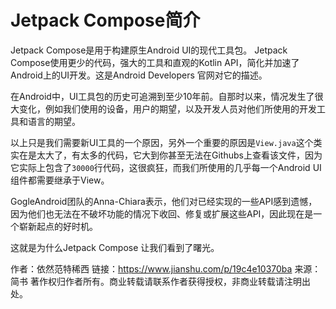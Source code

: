# Jetpack Compose简介



Jetpack Compose是用于构建原生Android UI的现代工具包。 Jetpack Compose使用更少的代码，强大的工具和直观的Kotlin API，简化并加速了Android上的UI开发。这是Android Developers 官网对它的描述。



在Android中，UI工具包的历史可追溯到至少10年前。自那时以来，情况发生了很大变化，例如我们使用的设备，用户的期望，以及开发人员对他们所使用的开发工具和语言的期望。

以上只是我们需要新UI工具的一个原因，另外一个重要的原因是`View.java`这个类实在是太大了，有太多的代码，它大到你甚至无法在Githubs上查看该文件，因为它实际上包含了`30000`行代码，这很疯狂，而我们所使用的几乎每一个Android UI 组件都需要继承于View。

GogleAndroid团队的Anna-Chiara表示，他们对已经实现的一些API感到遗憾，因为他们也无法在不破坏功能的情况下收回、修复或扩展这些API，因此现在是一个崭新起点的好时机。

这就是为什么Jetpack Compose 让我们看到了曙光。



作者：依然范特稀西
链接：https://www.jianshu.com/p/19c4e10370ba
来源：简书
著作权归作者所有。商业转载请联系作者获得授权，非商业转载请注明出处。